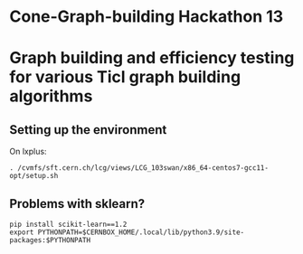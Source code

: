 # Cone-Graph-building Hackathon 13

# Graph building and efficiency testing for various Ticl graph building algorithms

## Setting up the environment

On lxplus:
```
. /cvmfs/sft.cern.ch/lcg/views/LCG_103swan/x86_64-centos7-gcc11-opt/setup.sh
```

## Problems with sklearn?

```
pip install scikit-learn==1.2
export PYTHONPATH=$CERNBOX_HOME/.local/lib/python3.9/site-packages:$PYTHONPATH
```
